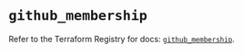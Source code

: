 # `github_membership`

Refer to the Terraform Registry for docs: [`github_membership`](https://registry.terraform.io/providers/integrations/github/6.5.0/docs/resources/membership).
